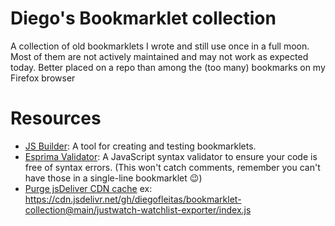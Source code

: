 # Diego's Bookmarklet collection

A collection of old bookmarklets I wrote and still use once in a full moon. Most of them are not actively maintained and may not work as expected today.
Better placed on a repo than among the (too many) bookmarks on my Firefox browser

# Resources

- [JS Builder](http://subsimple.com/bookmarklets/jsbuilder.htm): A tool for creating and testing bookmarklets.
- [Esprima Validator](https://esprima.org/demo/validate.html): A JavaScript syntax validator to ensure your code is free of syntax errors. (This won't catch comments, remember you can't have those in a single-line bookmarklet :wink:)
- [Purge jsDeliver CDN cache](https://www.jsdelivr.com/tools/purge) ex: https://cdn.jsdelivr.net/gh/diegofleitas/bookmarklet-collection@main/justwatch-watchlist-exporter/index.js
